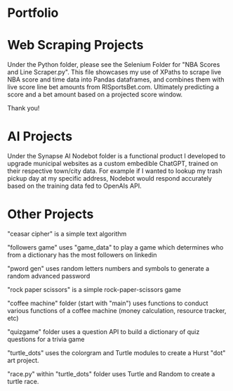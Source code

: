 # Portfolio

# Web Scraping Projects
Under the Python folder, please see the Selenium Folder for "NBA Scores and Line Scraper.py".  This file showcases my use of XPaths to scrape live NBA score and time data into Pandas dataframes, and combines them with live score line bet amounts from RISportsBet.com.  Ultimately predicting a score and a bet amount based on a projected score window.

  Thank you!

# AI Projects

Under the Synapse AI Nodebot folder is a functional product I developed to upgrade municipal websites as a custom embedible ChatGPT, trained on their respective town/city
  data.  For example if I wanted to lookup my trash pickup day at my specific address, Nodebot would respond accurately based on the training data fed to OpenAIs API.


# Other Projects

"ceasar cipher" is a simple text algorithm

"followers game" uses "game_data" to play a game which determines who from a dictionary has the most followers on linkedin

"pword gen" uses random letters numbers and symbols to generate a random advanced password

"rock paper scissors" is a simple rock-paper-scissors game

"coffee machine" folder (start with "main") uses functions to conduct various functions of a coffee machine (money calculation, resource tracker, etc)

"quizgame" folder uses a question API to build a dictionary of quiz questions for a trivia game

"turtle_dots" uses the colorgram and Turtle modules to create a Hurst "dot" art project.

"race.py" within "turtle_dots" folder uses Turtle and Random to create a turtle race.


